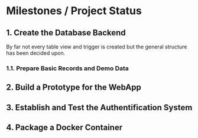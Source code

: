 # Milestones / Project Status

## 1. Create the Database Backend
By far not every table view and trigger is created but the general structure has been decided upon.

### 1.1. Prepare Basic Records and Demo Data

## 2. Build a Prototype for the WebApp

## 3. Establish and Test the Authentification System

## 4. Package a Docker Container